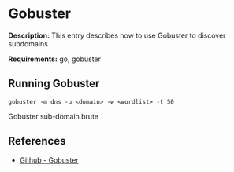 # Gobuster

**Description:** This entry describes how to use Gobuster to discover subdomains

**Requirements:** go, gobuster

## Running Gobuster

```
gobuster -m dns -u <domain> -w <wordlist> -t 50
```

Gobuster sub-domain brute
  
## References
* [Github - Gobuster](https://github.com/OJ/gobuster)